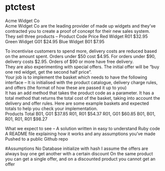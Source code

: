 # ptctest
Acme Widget Co  
Acme Widget Co are the leading provider of made up widgets and they’ve contracted you to  create a proof of concept for their new sales system.  
They sell three products – 
Product 
Code 
Price
Red Widget 
R01 
$32.95
Green Widget 
G01 
$24.95
Blue Widget 
B01 
$7.95

To incentivise customers to spend more, delivery costs are reduced based on the amount  spent. Orders under $50 cost $4.95. For orders under $90, delivery costs $2.95. Orders of $90 or more have free delivery.  
They are also experimenting with special offers. The initial offer will be “buy one red widget, get the second half price”.  
Your job is to implement the basket which needs to have the following interface – 
It is initialised with the product catalogue, delivery charge rules, and offers (the format of how these are passed it up to you)  
It has an add method that takes the product code as a parameter.
It has a total method that returns the total cost of the basket, taking into account  the delivery and offer rules. 
Here are some example baskets and expected totals to help you check your  implementation.  
Products 
Total
B01, G01 
$37.85
R01, R01 
$54.37
R01, G01 
$60.85
B01, B01, R01, R01, R01 
$98.27


What we expect to see – 
A solution written in easy to understand Ruby code 
A README file explaining how it works and any assumptions you’ve made
Pushed to a public Github repo 




#Assumptions
No Database
initialize with hash
I assume the offers are always buy one get another with a certain discount
On the same product you can get a single offer, and on a discounted product you cannot get an offer
